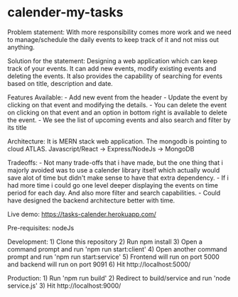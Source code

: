 # calender-my-tasks

Problem statement:
    With more responsibility comes more work and we need to manage/schedule the daily events to keep track of it and not miss out anything.

Solution for the statement:
    Designing a web application which can keep track of your events. It can add new events, modify existing events and deleting the events. It also provides the capability of searching for events based on title, description and date.

Features Available:
    - Add new event from the header
    - Update the event by clicking on that event and modifying the details.
    - You can delete the event on clicking on that event and an option in bottom right is available to delete the event.
    - We see the list of upcoming events and also search and filter by its title

Architecture:
    It is MERN stack web application. The mongodb is pointing to cloud ATLAS.
    Javascript/React -> Express/NodeJs -> MongoDB

Tradeoffs:
    - Not many trade-offs that i have made, but the one thing that i majorly avoided was to use a calender library itself which  actually would save alot of time but didn't make sense to have that extra dependency.
    - If i had more time i could go one level deeper displaying  the events on time period for each day. And also more filter and search capabilities.
    - Could have designed the backend architecture better with time.

Live demo:
    https://tasks-calender.herokuapp.com/

Pre-requisites:
    nodeJs

Development:
    1) Clone this repository
    2) Run npm install
    3) Open a command prompt and run 'npm run start:client'
    4) Open another command prompt and run 'npm run start:service'
    5) Frontend will run on port 5000 and backend will run on port 9091
    6) Hit http://localhost:5000/

Production:
    1) Run 'npm run build'
    2) Redirect to build/service and run 'node service.js'
    3) Hit http://localhost:9000/

